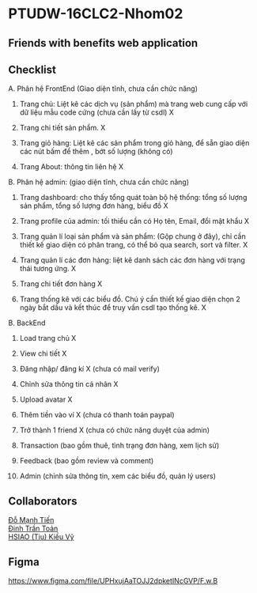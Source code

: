 # PTUDW-16CLC2-Nhom02

## Friends with benefits web application

## Checklist  
A. Phân hệ FrontEnd (Giao diện tĩnh, chưa cần chức năng)  

1. Trang chủ: Liệt kê các dịch vụ (sản phẩm) mà trang web cung cấp với dữ liệu mẫu code cứng (chưa cần lấy từ csdl) X  

2. Trang chi tiết sản phẩm. X  

3. Trang giỏ hàng: Liệt kê các sản phẩm trong giỏ hàng, để sẵn giao diện các nút bấm để thêm , bớt số lượng (không có) 

4. Trang About: thông tin liên hệ X  

B. Phân hệ admin: (giao diện tĩnh, chưa cần chức năng)  

1. Trang dashboard: cho thấy tổng quát toàn bộ hệ thống: tổng số lượng sản phẩm, tổng số lượng đơn hàng, biểu đồ X  

2. Trang profile của admin: tối thiểu cần có Họ tên, Email, đổi mật khẩu X  

3. Trang quản lí loại sản phẩm và sản phẩm: (Gộp chung ở đây), chỉ cần thiết kế giao diện có phân trang, có thể bỏ qua search, sort và filter. X  

4. Trang quản lí các đơn hàng: liệt kê danh sách các đơn hàng với trạng thái tương ứng. X  

5. Trang chi tiết đơn hàng X   

6. Trang thống kê với các biểu đồ. Chú ý cần thiết kế giao diện chọn 2 ngày bắt dầu và kết thúc để truy vấn csdl tạo thống kê. X

B. BackEnd

1. Load trang chủ X

2. View chi tiết X

3. Đăng nhập/ đăng kí X (chưa có mail verify)

4. Chỉnh sửa thông tin cá nhân X

5. Upload avatar X

6. Thêm tiền vào ví X (chưa có thanh toán paypal)

7. Trở thành 1 friend X (chưa có chức năng duyệt của admin)

8. Transaction (bao gồm thuê, tình trạng đơn hàng, xem lịch sử)

9. Feedback (bao gồm review và comment)

10. Admin (chỉnh sửa thông tin, xem các biểu đồ, quản lý users)

## Collaborators
[Đỗ Mạnh Tiến](https://github.com/1653087)  
[Đinh Trần Toản](https://github.com/1653092)  
[HSIAO (Tiu) Kiều Vỹ](https://github.com/1653106)  

## Figma
https://www.figma.com/file/UPHxujAaTOJJ2dpketINcGVP/F.w.B